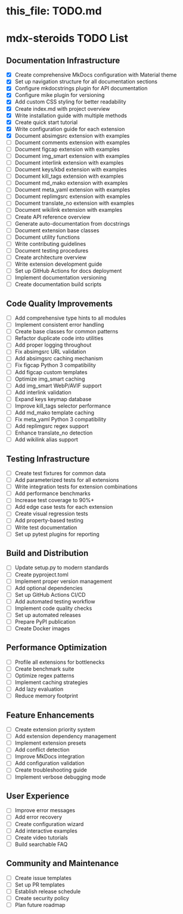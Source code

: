 # this_file: TODO.md

# mdx-steroids TODO List

## Documentation Infrastructure
- [x] Create comprehensive MkDocs configuration with Material theme
- [x] Set up navigation structure for all documentation sections
- [x] Configure mkdocstrings plugin for API documentation
- [x] Configure mike plugin for versioning
- [x] Add custom CSS styling for better readability
- [x] Create index.md with project overview
- [x] Write installation guide with multiple methods
- [x] Create quick start tutorial
- [x] Write configuration guide for each extension
- [x] Document absimgsrc extension with examples
- [ ] Document comments extension with examples
- [ ] Document figcap extension with examples
- [ ] Document img_smart extension with examples
- [ ] Document interlink extension with examples
- [ ] Document keys/kbd extension with examples
- [ ] Document kill_tags extension with examples
- [ ] Document md_mako extension with examples
- [ ] Document meta_yaml extension with examples
- [ ] Document replimgsrc extension with examples
- [ ] Document translate_no extension with examples
- [ ] Document wikilink extension with examples
- [ ] Create API reference overview
- [ ] Generate auto-documentation from docstrings
- [ ] Document extension base classes
- [ ] Document utility functions
- [ ] Write contributing guidelines
- [ ] Document testing procedures
- [ ] Create architecture overview
- [ ] Write extension development guide
- [ ] Set up GitHub Actions for docs deployment
- [ ] Implement documentation versioning
- [ ] Create documentation build scripts

## Code Quality Improvements
- [ ] Add comprehensive type hints to all modules
- [ ] Implement consistent error handling
- [ ] Create base classes for common patterns
- [ ] Refactor duplicate code into utilities
- [ ] Add proper logging throughout
- [ ] Fix absimgsrc URL validation
- [ ] Add absimgsrc caching mechanism
- [ ] Fix figcap Python 3 compatibility
- [ ] Add figcap custom templates
- [ ] Optimize img_smart caching
- [ ] Add img_smart WebP/AVIF support
- [ ] Add interlink validation
- [ ] Expand keys keymap database
- [ ] Improve kill_tags selector performance
- [ ] Add md_mako template caching
- [ ] Fix meta_yaml Python 3 compatibility
- [ ] Add replimgsrc regex support
- [ ] Enhance translate_no detection
- [ ] Add wikilink alias support

## Testing Infrastructure
- [ ] Create test fixtures for common data
- [ ] Add parameterized tests for all extensions
- [ ] Write integration tests for extension combinations
- [ ] Add performance benchmarks
- [ ] Increase test coverage to 90%+
- [ ] Add edge case tests for each extension
- [ ] Create visual regression tests
- [ ] Add property-based testing
- [ ] Write test documentation
- [ ] Set up pytest plugins for reporting

## Build and Distribution
- [ ] Update setup.py to modern standards
- [ ] Create pyproject.toml
- [ ] Implement proper version management
- [ ] Add optional dependencies
- [ ] Set up GitHub Actions CI/CD
- [ ] Add automated testing workflow
- [ ] Implement code quality checks
- [ ] Set up automated releases
- [ ] Prepare PyPI publication
- [ ] Create Docker images

## Performance Optimization
- [ ] Profile all extensions for bottlenecks
- [ ] Create benchmark suite
- [ ] Optimize regex patterns
- [ ] Implement caching strategies
- [ ] Add lazy evaluation
- [ ] Reduce memory footprint

## Feature Enhancements
- [ ] Create extension priority system
- [ ] Add extension dependency management
- [ ] Implement extension presets
- [ ] Add conflict detection
- [ ] Improve MkDocs integration
- [ ] Add configuration validation
- [ ] Create troubleshooting guide
- [ ] Implement verbose debugging mode

## User Experience
- [ ] Improve error messages
- [ ] Add error recovery
- [ ] Create configuration wizard
- [ ] Add interactive examples
- [ ] Create video tutorials
- [ ] Build searchable FAQ

## Community and Maintenance
- [ ] Create issue templates
- [ ] Set up PR templates
- [ ] Establish release schedule
- [ ] Create security policy
- [ ] Plan future roadmap